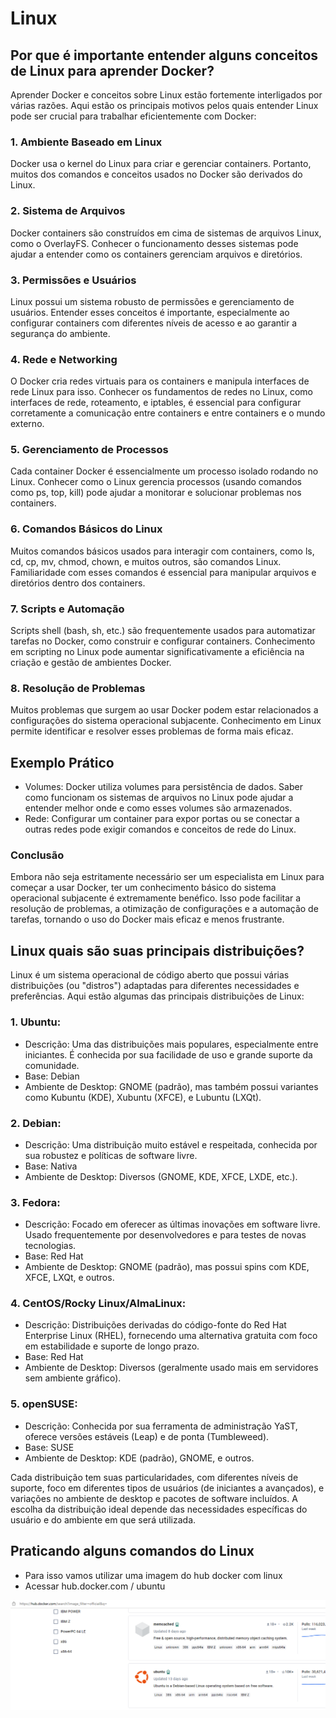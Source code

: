 # Linux

## Por que é importante entender alguns conceitos de Linux para aprender Docker?

Aprender Docker e conceitos sobre Linux estão fortemente interligados por várias razões. Aqui estão os principais motivos pelos quais entender Linux pode ser crucial para trabalhar eficientemente com Docker:

### 1. Ambiente Baseado em Linux

Docker usa o kernel do Linux para criar e gerenciar containers. Portanto, muitos dos comandos e conceitos usados no Docker são derivados do Linux.

### 2. Sistema de Arquivos

Docker containers são construídos em cima de sistemas de arquivos Linux, como o OverlayFS. Conhecer o funcionamento desses sistemas pode ajudar a entender como os containers gerenciam arquivos e diretórios.

### 3. Permissões e Usuários
   
Linux possui um sistema robusto de permissões e gerenciamento de usuários. Entender esses conceitos é importante, especialmente ao configurar containers com diferentes níveis de acesso e ao garantir a segurança do ambiente.

### 4. Rede e Networking
   
O Docker cria redes virtuais para os containers e manipula interfaces de rede Linux para isso. Conhecer os fundamentos de redes no Linux, como interfaces de rede, roteamento, e iptables, é essencial para configurar corretamente a comunicação entre containers e entre containers e o mundo externo.

### 5. Gerenciamento de Processos

Cada container Docker é essencialmente um processo isolado rodando no Linux. Conhecer como o Linux gerencia processos (usando comandos como ps, top, kill) pode ajudar a monitorar e solucionar problemas nos containers.

### 6. Comandos Básicos do Linux
   
Muitos comandos básicos usados para interagir com containers, como ls, cd, cp, mv, chmod, chown, e muitos outros, são comandos Linux. Familiaridade com esses comandos é essencial para manipular arquivos e diretórios dentro dos containers.

### 7. Scripts e Automação
   
Scripts shell (bash, sh, etc.) são frequentemente usados para automatizar tarefas no Docker, como construir e configurar containers. Conhecimento em scripting no Linux pode aumentar significativamente a eficiência na criação e gestão de ambientes Docker.

### 8. Resolução de Problemas
   
Muitos problemas que surgem ao usar Docker podem estar relacionados a configurações do sistema operacional subjacente. Conhecimento em Linux permite identificar e resolver esses problemas de forma mais eficaz.

## Exemplo Prático
- Volumes: Docker utiliza volumes para persistência de dados. Saber como funcionam os sistemas de arquivos no Linux pode ajudar a entender melhor onde e como esses volumes são armazenados.
- Rede: Configurar um container para expor portas ou se conectar a outras redes pode exigir comandos e conceitos de rede do Linux.

### Conclusão

Embora não seja estritamente necessário ser um especialista em Linux para começar a usar Docker, ter um conhecimento básico do sistema operacional subjacente é extremamente benéfico. Isso pode facilitar a resolução de problemas, a otimização de configurações e a automação de tarefas, tornando o uso do Docker mais eficaz e menos frustrante.

## Linux quais são suas principais distribuições?


Linux é um sistema operacional de código aberto que possui várias distribuições (ou "distros") adaptadas para diferentes necessidades e preferências. Aqui estão algumas das principais distribuições de Linux:

### 1. Ubuntu:

- Descrição: Uma das distribuições mais populares, especialmente entre iniciantes. É conhecida por sua facilidade de uso e grande suporte da comunidade.
- Base: Debian
- Ambiente de Desktop: GNOME (padrão), mas também possui variantes como Kubuntu (KDE), Xubuntu (XFCE), e Lubuntu (LXQt).

### 2. Debian:

- Descrição: Uma distribuição muito estável e respeitada, conhecida por sua robustez e políticas de software livre.
- Base: Nativa
- Ambiente de Desktop: Diversos (GNOME, KDE, XFCE, LXDE, etc.).

### 3. Fedora:

- Descrição: Focado em oferecer as últimas inovações em software livre. Usado frequentemente por desenvolvedores e para testes de novas tecnologias.
- Base: Red Hat
- Ambiente de Desktop: GNOME (padrão), mas possui spins com KDE, XFCE, LXQt, e outros.

### 4. CentOS/Rocky Linux/AlmaLinux:

- Descrição: Distribuições derivadas do código-fonte do Red Hat Enterprise Linux (RHEL), fornecendo uma alternativa gratuita com foco em estabilidade e suporte de longo prazo.
- Base: Red Hat
- Ambiente de Desktop: Diversos (geralmente usado mais em servidores sem ambiente gráfico).

### 5. openSUSE:

- Descrição: Conhecida por sua ferramenta de administração YaST, oferece versões estáveis (Leap) e de ponta (Tumbleweed).
- Base: SUSE
- Ambiente de Desktop: KDE (padrão), GNOME, e outros.

Cada distribuição tem suas particularidades, com diferentes níveis de suporte, foco em diferentes tipos de usuários (de iniciantes a avançados), e variações no ambiente de desktop e pacotes de software incluídos. A escolha da distribuição ideal depende das necessidades específicas do usuário e do ambiente em que será utilizada.

## Praticando alguns comandos do Linux

- Para isso vamos utilizar uma imagem do hub docker com linux
- Acessar hub.docker.com / ubuntu

<img src="https://github.com/JosiTubaroski/Linux/blob/main/Ubuntu/ubuntu.png">  


